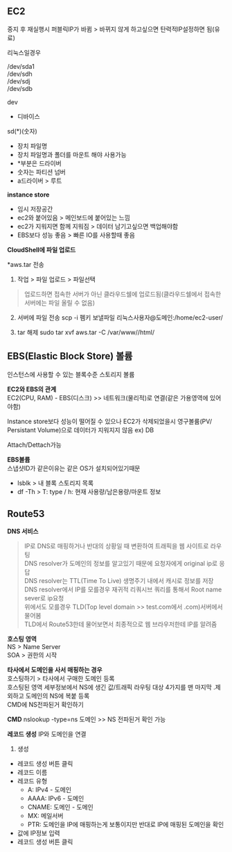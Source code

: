 ## EC2

중지 후 재실행시 퍼블릭IP가 바뀜 > 바뀌지 않게 하고싶으면 탄력적IP설정하면 됨(유료)<br>

리눅스일경우<br>

/dev/sda1<br>
/dev/sdh<br>
/dev/sdj<br>
/dev/sdb<br>

  dev
  - 디바이스
    
  sd(*)(숫자)
  - 장치 파일명
  - 장치 파일명과 폴더를 마운트 해야 사용가능
  - *부분은 드라이버
  - 숫자는 파티션 넘버
   - a드라이버 > 루트

**instance store**<br>
- 임시 저장공간
- ec2와 붙어있음 > 메인보드에 붙어있는 느낌
- ec2가 지워지면 함께 지워짐 > 데이터 남기고싶으면 백업해야함
- EBS보다 성능 좋음 > 빠른 IO를 사용할때 좋음

**CloudShell에 파일 업로드**

*aws.tar 전송

1. 작업 > 파일 업로드 > 파일선택
> 업로드하면 접속한 서버가 아닌 클라우드쉘에 업로드됨(클라우드쉘에서 접속한 서버에는 파일 올릴 수 없음)

2. 서버에 파일 전송
scp -i 펨키 보낼파일 리눅스사용자@도메인:/home/ec2-user/

3. tar 해제
sudo tar xvf aws.tar -C /var/www//html/

## EBS(Elastic Block Store) 볼륨
인스턴스에 사용할 수 있는 블록수준 스토리지 볼륨

**EC2와 EBS의 관계**<br>
EC2(CPU, RAM) - EBS(디스크) >> 네트워크(물리적)로 연결(같은 가용영역에 있어야함)<br>

Instance store보다 성능이 떨어질 수 있으나 EC2가 삭제되었을시 영구볼륨(PV/ Persistant Volume)으로 데이터가 지워지지 않음 ex) DB<br>

Attach/Dettach가능<br>

**EBS볼륨**<br>
스냅샷ID가 같은이유는 같은 OS가 설치되어있기때문<br>

* lsblk > 내 블록 스토리지 목록
* df -Th > T: type / h: 현재 사용량/남은용량/마운트 정보

## Route53

**DNS 서비스**<br>
> IP로 DNS로 매핑하거나 반대의 상황일 때 변환하여 트래픽을 웹 사이트로 라우팅<br>
> DNS resolver가 도메인의 정보를 알고있기 때문에 요청자에게 original ip로 응답<br>
> DNS resolver는 TTL(Time To Live) 생명주기 내에서 캐시로 정보를 저장<br>
> DNS resolver에서 IP를 모를경우 재귀적 리쿼시브 쿼리를 통해서 Root name sever로 ip요청<br>
> 위에서도 모를경우 TLD(Top level domain >> test.com에서 .com)서버에서 물어봄<br>
> TLD에서 Route53한테 물어보면서 최종적으로 웹 브라우저한테 IP를 알려줌<br>


**호스팅 영역**<br>
NS > Name Server<br>
SOA > 권한의 시작<br>

**타사에서 도메인을 사서 매핑하는 경우**<br>
호스팅하기 > 타사에서 구매한 도메인 등록<br>
호스팅된 영역 세부정보에서 NS에 생긴 값/트래픽 라우팅 대상 4가지를 맨 마지막 .제외하고 도메인의 NS에 복붙 등록<br>
CMD에 NS전파된거 확인하기<br>

**CMD**
nslookup -type=ns 도메인 >> NS 전파된거 확인 가능

**레코드 생성**
IP와 도메인을 연결<br>

1. 생성
- 레코드 생성 버튼 클릭
- 레코드 이름
- 레코드 유형
  - A: IPv4 - 도메인
  - AAAA: IPv6 - 도메인
  - CNAME: 도메인 - 도메인
  - MX: 메일서버
  - PTR: 도메인을 IP에 매핑하는게 보통이지만 반대로 IP에 매핑된 도메인을 확인
- 값에 IP정보 입력
- 레코드 생성 버튼 클릭
